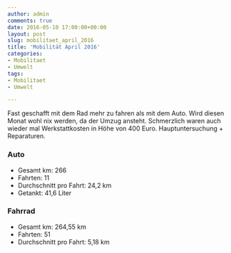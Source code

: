 ```yaml
---
author: admin
comments: true
date: 2016-05-10 17:00:00+00:00
layout: post
slug: mobilitaet_april_2016
title: 'Mobilität April 2016'
categories:
- Mobilitaet
- Umwelt
tags:
- Mobilitaet
- Umwelt

---
```


Fast geschafft mit dem Rad mehr zu fahren als mit dem Auto. Wird diesen Monat wohl nix werden, da der Umzug ansteht.
Schmerzlich waren auch wieder mal Werkstattkosten in Höhe von 400 Euro. Hauptuntersuchung + Reparaturen. 

### Auto

- Gesamt km: 266
- Fahrten: 11
- Durchschnitt pro Fahrt: 24,2 km
- Getankt: 41,6 Liter

### Fahrrad

- Gesamt km: 264,55 km
- Fahrten: 51
- Durchschnitt pro Fahrt: 5,18 km
